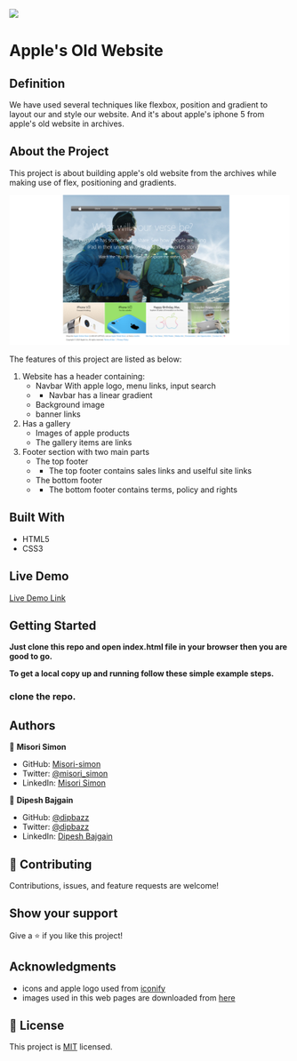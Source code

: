 ![](https://img.shields.io/badge/Microverse-blueviolet)

# Apple's Old Website

## Definition

We have used several techniques like flexbox, position and gradient to layout our and style our  website. And it's about apple's iphone 5 from apple's old website in archives.

## About the Project

This project is about building apple's old website from the archives while making use of flex, positioning and gradients.

![screenshot](./images/app_screenshot.png)

The features of this project are listed as below:
1. Website has a header containing:
    - Navbar With  apple logo, menu links, input search
    - - Navbar has a linear gradient
    - Background image
    - banner links
2. Has a gallery
    - Images of apple products
    - The gallery items are links
3. Footer section with two main parts
    - The top footer
    - - The top footer contains sales links and uselful site links
    - The bottom footer
    - - The bottom footer contains terms, policy and rights

## Built With

- HTML5
- CSS3

## Live Demo

[Live Demo Link](https://dipbazz.github.io/building-with-backgrounds-and-gradients/)


## Getting Started

**Just clone this repo and open index.html file in your browser then you are good to go.**


**To get a local copy up and running follow these simple example steps.**

### clone the repo.


## Authors

👤 **Misori Simon**

  - GitHub: [Misori-simon](https://github.com/Misori-simon/)
  - Twitter: [@misori_simon](https://twitter.com/misori_simon)
  - LinkedIn: [Misori Simon](https://cm.linkedin.com/in/misori-simon-05906219b)

👤 **Dipesh Bajgain**

- GitHub: [@dipbazz](https://github.com/dipbazz)
- Twitter: [@dipbazz](https://twitter.com/dipbazz)
- LinkedIn: [Dipesh Bajgain](https://www.linkedin.com/in/dipbazz/)

## 🤝 Contributing

Contributions, issues, and feature requests are welcome!

## Show your support

Give a ⭐️ if you like this project!

## Acknowledgments

- icons and apple logo used from [iconify](https://iconify.design/)
- images used in this web pages are downloaded from [here](https://web.archive.org/web/20140301004610/http://www.apple.com/)

## 📝 License

This project is [MIT](./LICENSE) licensed.
